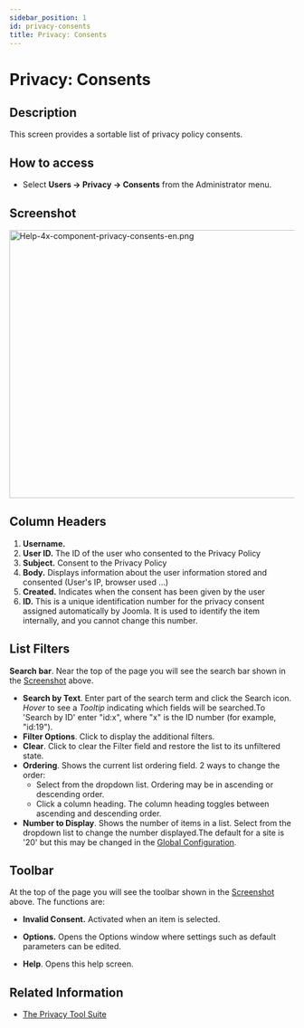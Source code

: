```yaml
---
sidebar_position: 1
id: privacy-consents
title: Privacy: Consents
---
```

# Privacy: Consents
## Description

This screen provides a sortable list of privacy policy consents.

## How to access

- Select **Users **→** Privacy **→** Consents** from the Administrator
  menu.

## Screenshot

<img
src="https://docs.joomla.org/images/thumb/c/cb/Help-4x-component-privacy-consents-en.png/800px-Help-4x-component-privacy-consents-en.png"
decoding="async"
srcset="https://docs.joomla.org/images/thumb/c/cb/Help-4x-component-privacy-consents-en.png/1200px-Help-4x-component-privacy-consents-en.png 1.5x, https://docs.joomla.org/images/c/cb/Help-4x-component-privacy-consents-en.png 2x"
data-file-width="1278" data-file-height="758" width="800" height="474"
alt="Help-4x-component-privacy-consents-en.png" />

## Column Headers

1.  **Username.**
2.  **User ID.** The ID of the user who consented to the Privacy Policy
3.  **Subject.** Consent to the Privacy Policy
4.  **Body.** Displays information about the user information stored and
    consented (User's IP, browser used ...)
5.  **Created.** Indicates when the consent has been given by the user
6.  **ID.** This is a unique identification number for the privacy
    consent assigned automatically by Joomla. It is used to identify the
    item internally, and you cannot change this number.

## List Filters

**Search bar**. Near the top of the page you will see the search bar
shown in the [Screenshot](#screenshot) above.

- **Search by Text**. Enter part of the search term and click the Search
  icon. *Hover* to see a *Tooltip* indicating which fields will be
  searched.To 'Search by ID' enter "id:x", where "x" is the ID number
  (for example, "id:19").
- **Filter Options**. Click to display the additional filters.
- **Clear**. Click to clear the Filter field and restore the list to its
  unfiltered state.
- **Ordering**. Shows the current list ordering field. 2 ways to change
  the order:
  - Select from the dropdown list. Ordering may be in ascending or
    descending order.
  - Click a column heading. The column heading toggles between ascending
    and descending order.
- **Number to Display**. Shows the number of items in a list. Select
  from the dropdown list to change the number displayed.The default for
  a site is '20' but this may be changed in the [Global
  Configuration](https://docs.joomla.org/Help4.x:Site_Global_Configuration/en#defaultlistlimit "Help4.x:Site Global Configuration/en").

## Toolbar

At the top of the page you will see the toolbar shown in the
[Screenshot](#Screenshot) above. The functions are:

- **Invalid Consent.** Activated when an item is selected.

<!-- -->

- **Options.** Opens the Options window where settings such as default
  parameters can be edited.

<!-- -->

- **Help**. Opens this help screen.

## Related Information

- [The Privacy Tool
  Suite](https://docs.joomla.org/J3.x:Privacy/en "J3.x:Privacy/en")
